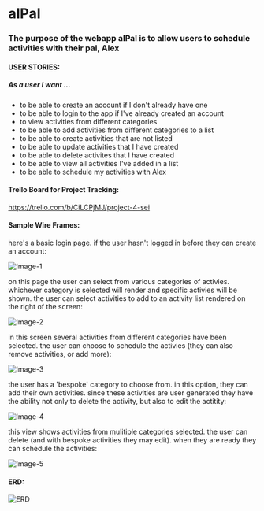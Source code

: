 # alPal

### The purpose of the webapp alPal is to allow users to schedule activities with their pal, Alex

#### USER STORIES:
##### As a user I want ...
- to be able to create an account if I don't already have one
- to be able to login to the app if I've already created an account
- to view activities from different categories
- to be able to add activities from different categories to a list
- to be able to create activities that are not listed
- to be able to update activities that I have created
- to be able to delete activites that I have created
- to be able to view all activities I've added in a list
- to be able to schedule my activities with Alex

#### Trello Board for Project Tracking: 

https://trello.com/b/CiLCPjMJ/project-4-sei

#### Sample Wire Frames: 

here's a basic login page. if the user hasn't logged in before they can create an account: 

![Image-1](https://i.imgur.com/LYYdxF6.png)

on this page the user can select from various categories of activies. whichever category is selected will render and specific activies will be shown. the user can select activities to add to an activity list rendered on the right of the screen: 

![Image-2](https://i.imgur.com/QBcv3fa.png)

in this screen several activities from different categories have been selected. the user can choose to schedule the activies (they can also remove activities, or add more): 

![Image-3](https://i.imgur.com/WnlLJhH.png)

the user has a 'bespoke' category to choose from. in this option, they can add their own activities. since these activities are user generated they have the ability not only to delete the activity, but also to edit the actitity: 

![Image-4](https://i.imgur.com/fcf4UIc.png)

this view shows activities from mulitiple categories selected. the user can delete (and with bespoke activities they may edit). when they are ready they can schedule the activities: 

![Image-5](https://i.imgur.com/uXYUyuG.png)


#### ERD: 

![ERD](https://i.imgur.com/QLSVEPh.png)
